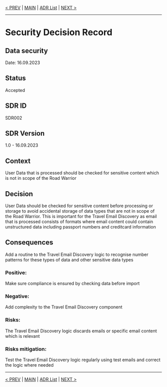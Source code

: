 [< PREV](SDR001.md) | [MAIN](../README.md) | [ADR List](README.md) | [NEXT >](SDR003.md)

---

# Security Decision Record
## Data security
Date: 16.09.2023

## Status
Accepted

## SDR ID
SDR002

## SDR Version
1.0 - 16.09.2023

## Context
User Data that is processed should be checked for sensitive content which is not in scope of the Road Warrior

## Decision
User Data should be checked for sensitive content before processing or storage to avoid accidental storage of data types that are not in scope of the Road Warrior.
This is important for the Travel Email Discovery as email that is processed consists of formats where email content could contain unstructured data including passport numbers and creditcard information

## Consequences
Add a routine to the Travel Email Discovery logic to recognise number patterns for these types of data and other sensitive data types

### Positive:
Make sure compliance is ensured by checking data before import

### Negative:
Add complexity to the Travel Email Discovery component

### Risks:
The Travel Email Discovery logic discards emails or specific email content which is relevant

### Risks mitigation:
Test the Travel Email Discovery logic regularly using test emails and correct the logic where needed

------

[< PREV](SDR001.md) | [MAIN](../README.md) | [ADR List](README.md) | [NEXT >](SDR003.md)
